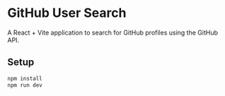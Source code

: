 # GitHub User Search

A React + Vite application to search for GitHub profiles using the GitHub API.

## Setup
```bash
npm install
npm run dev